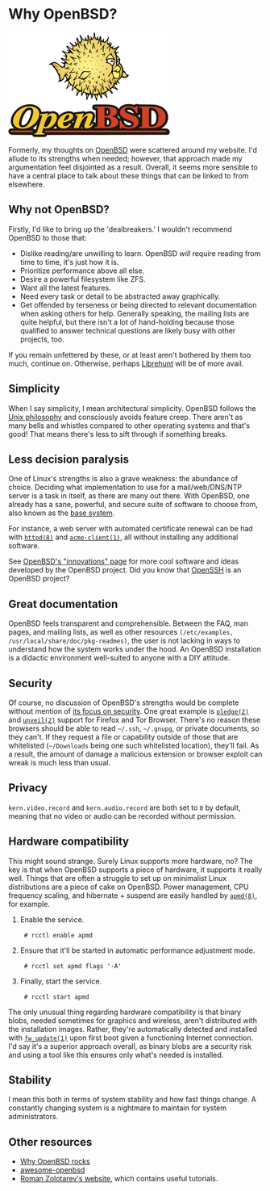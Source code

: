 # Why OpenBSD?

[![The OpenBSD logo with the mascot, Puffy the pufferfish, above it.](/images/openbsd-logo.png "Puffy is one of my favorite mascots.")](/images/openbsd-logo.png)

Formerly, my thoughts on [OpenBSD](https://www.openbsd.org/) were
scattered around my website. I'd allude to its strengths when needed;
however, that approach made my argumentation feel disjointed as a
result. Overall, it seems more sensible to have a central place to talk
about these things that can be linked to from elsewhere.

## Why not OpenBSD?

Firstly, I'd like to bring up the 'dealbreakers.' I wouldn't recommend OpenBSD to those that:

- Dislike reading/are unwilling to learn. OpenBSD *will* require reading
  from time to time, it's just how it is.
- Prioritize performance above all else.
- Desire a powerful filesystem like ZFS.
- Want all the latest features.
- Need every task or detail to be abstracted away graphically.
- Get offended by terseness or being directed to relevant
  documentation when asking others for help. Generally speaking, the mailing lists
  are quite helpful, but there isn't a lot of hand-holding because
  those qualified to answer technical questions are likely busy with
  other projects, too.

If you remain unfettered by these, or at least aren't bothered by them
too much, continue on. Otherwise, perhaps
[Librehunt](https://librehunt.org/) will be of more avail.

## Simplicity

When I say simplicity, I mean architectural simplicity. OpenBSD follows
the [Unix
philosophy](https://web.mit.edu/6.055/old/S2009/notes/unix.pdf) and
consciously avoids feature creep. There aren't as many bells and
whistles compared to other operating systems and that's good! That means
there's less to sift through if something breaks.

## Less decision paralysis

One of Linux's strengths is also a grave weakness: the abundance of
choice. Deciding what implementation to use for a mail/web/DNS/NTP
server is a task in itself, as there are many out there. With OpenBSD,
one already has a sane, powerful, and secure suite of software to choose
from, also known as the [base
system](https://why-openbsd.rocks/fact/base-system-concept/).

For instance, a web server with automated certificate renewal can be had
with [`httpd(8)`](https://man.openbsd.org/httpd) and
[`acme-client(1)`](https://man.openbsd.org/acme-client), all without
installing any additional software.

See [OpenBSD's "innovations"
page](https://www.openbsd.org/innovations.html) for more cool software
and ideas developed by the OpenBSD project. Did you know that
[OpenSSH](https://www.openssh.com/) is an OpenBSD project?

## Great documentation

OpenBSD feels transparent and comprehensible.  Between the FAQ, man
pages, and mailing lists, as well as other resources `(/etc/examples,
/usr/local/share/doc/pkg-readmes)`, the user is not lacking in ways to
understand how the system works under the hood. An OpenBSD installation
is a didactic environment well-suited to anyone with a DIY attitude.

## Security

Of course, no discussion of OpenBSD's strengths would be complete
without mention of [its focus on
security](https://www.openbsd.org/security.html). One great example is
[`pledge(2)`](https://man.openbsd.org/pledge) and
[`unveil(2)`](https://man.openbsd.org/unveil) support for Firefox and Tor
Browser. There's no reason these browsers should be able to read
`~/.ssh`, `~/.gnupg`, or private documents, so they can't. If they request a file
or capability outside of those that are whitelisted (`~/Downloads` being one
such whitelisted location), they'll fail. As a result, the amount of
damage a malicious extension or browser exploit can wreak is much less
than usual.

## Privacy

`kern.video.record` and `kern.audio.record` are both set to `0` by
default, meaning that no video or audio can be recorded without
permission.

## Hardware compatibility

This might sound strange. Surely Linux supports more hardware, no? The
key is that when OpenBSD supports a piece of hardware, it supports it
really well. Things that are often a struggle to set up on minimalist
Linux distributions are a piece of cake on OpenBSD. Power management,
CPU frequency scaling, and hibernate + suspend are easily handled by
[`apmd(8)`](https://man.openbsd.org/apmd), for example.

1. Enable the service.

        # rcctl enable apmd

1. Ensure that it'll be started in automatic performance adjustment mode.

        # rcctl set apmd flags '-A'

1. Finally, start the service.

        # rcctl start apmd

The only unusual thing regarding hardware compatibility is that binary
blobs, needed sometimes for graphics and wireless, aren't distributed
with the installation images. Rather, they're automatically detected and
installed with [`fw_update(1)`](https://man.openbsd.org/fw_update) upon
first boot given a functioning Internet connection. I'd say it's a
superior approach overall, as binary blobs are a security risk and using
a tool like this ensures only what's needed is installed.

## Stability

I mean this both in terms of system stability and how fast things
change. A constantly changing system is a nightmare to maintain for
system administrators.

## Other resources

- [Why OpenBSD rocks](https://why-openbsd.rocks/fact/)
- [awesome-openbsd](https://github.com/ligurio/awesome-openbsd)
- [Roman Zolotarev's website](https://rgz.ee/), which contains useful
  tutorials.
